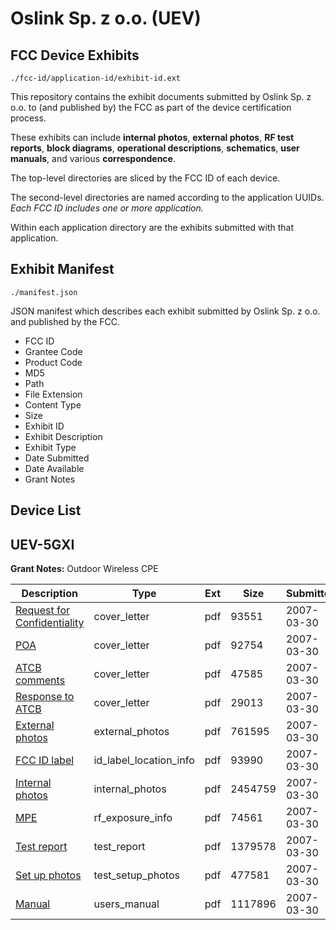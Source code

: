 # Oslink Sp. z o.o. (UEV)
## FCC Device Exhibits

```
./fcc-id/application-id/exhibit-id.ext
```

This repository contains the exhibit documents submitted by Oslink Sp. z o.o. to (and published by) the FCC as part of the device certification process.

These exhibits can include **internal photos**, **external photos**, **RF test reports**, **block diagrams**, **operational descriptions**, **schematics**, **user manuals**, and various **correspondence**.

The top-level directories are sliced by the FCC ID of each device.

The second-level directories are named according to the application UUIDs. *Each FCC ID includes one or more application.*

Within each application directory are the exhibits submitted with that application. 

## Exhibit Manifest

```
./manifest.json
```

JSON manifest which describes each exhibit submitted by Oslink Sp. z o.o. and published by the FCC.

- FCC ID
- Grantee Code
- Product Code
- MD5
- Path
- File Extension
- Content Type
- Size
- Exhibit ID
- Exhibit Description
- Exhibit Type
- Date Submitted
- Date Available
- Grant Notes

## Device List
## UEV-5GXI
**Grant Notes:** Outdoor Wireless CPE

| Description | Type | Ext | Size | Submitted | Available |
| ----------- | ---- | --- | ---- | --------- | --------- |
| [Request for Confidentiality](UEV-5GXI/f05698f267957cdcda2fc1a9e4b00886/775079.pdf) | cover_letter | pdf | 93551 | 2007-03-30 | 2007-04-02 |
| [POA](UEV-5GXI/f05698f267957cdcda2fc1a9e4b00886/775080.pdf) | cover_letter | pdf | 92754 | 2007-03-30 | 2007-04-02 |
| [ATCB comments](UEV-5GXI/f05698f267957cdcda2fc1a9e4b00886/775081.pdf) | cover_letter | pdf | 47585 | 2007-03-30 | 2007-04-02 |
| [Response to ATCB](UEV-5GXI/f05698f267957cdcda2fc1a9e4b00886/775082.pdf) | cover_letter | pdf | 29013 | 2007-03-30 | 2007-04-02 |
| [External photos](UEV-5GXI/f05698f267957cdcda2fc1a9e4b00886/775084.pdf) | external_photos | pdf | 761595 | 2007-03-30 | 2007-04-02 |
| [FCC ID label](UEV-5GXI/f05698f267957cdcda2fc1a9e4b00886/775085.pdf) | id_label_location_info | pdf | 93990 | 2007-03-30 | 2007-04-02 |
| [Internal photos](UEV-5GXI/f05698f267957cdcda2fc1a9e4b00886/775086.pdf) | internal_photos | pdf | 2454759 | 2007-03-30 | 2007-04-02 |
| [MPE](UEV-5GXI/f05698f267957cdcda2fc1a9e4b00886/775088.pdf) | rf_exposure_info | pdf | 74561 | 2007-03-30 | 2007-04-02 |
| [Test report](UEV-5GXI/f05698f267957cdcda2fc1a9e4b00886/775090.pdf) | test_report | pdf | 1379578 | 2007-03-30 | 2007-04-02 |
| [Set up photos](UEV-5GXI/f05698f267957cdcda2fc1a9e4b00886/775091.pdf) | test_setup_photos | pdf | 477581 | 2007-03-30 | 2007-04-02 |
| [Manual](UEV-5GXI/f05698f267957cdcda2fc1a9e4b00886/775092.pdf) | users_manual | pdf | 1117896 | 2007-03-30 | 2007-04-02 |
